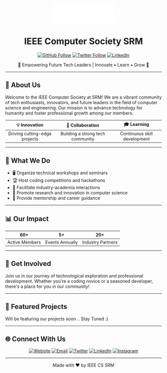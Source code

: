 <!-- Header -->
<div align="center">
<br>
  <img src="ieee-logo.png" alt="IEEE CS SRM Logo" width="200"/>

# IEEE Computer Society SRM

[![GitHub Follow](https://img.shields.io/github/followers/IEEE-CS-SRM?style=social&label=Follow)](https://github.com/IEEE-CS-Society)
[![Twitter Follow](https://img.shields.io/twitter/follow/ComputerSociety?style=social)](https://x.com/ComputerSociety)
[![LinkedIn](https://img.shields.io/badge/LinkedIn-Connect-blue)](https://www.linkedin.com/company/ieee-computer-society-srmist/)

🚀 Empowering Future Tech Leaders | Innovate • Learn • Grow 🌱
</div>

---

<!-- About Us -->
## 🌟 About Us

Welcome to the IEEE Computer Society at SRM! We are a vibrant community of tech enthusiasts, innovators, and future leaders in the field of computer science and engineering. Our mission is to advance technology for humanity and foster professional growth among our members.

<div align="center">

| 💡 Innovation | 🤝 Collaboration | 🎓 Learning |
  |:---:|:---:|:---:|
| Driving cutting-edge projects | Building a strong tech community | Continuous skill development |

</div>

---

<!-- What We Do -->
## 🚀 What We Do

- 🖥️ Organize technical workshops and seminars
- 🏆 Host coding competitions and hackathons
- 🤝 Facilitate industry-academia interactions
- 🔬 Promote research and innovation in computer science
- 🧠 Provide mentorship and career guidance

---

<!-- Our Impact -->
## 📊 Our Impact

<div align="center">

|      60+       |       5+        | 20+ |
  |:--------------:|:---------------:|:---:|
| Active Members | Events Annually | Industry Partners |

</div>

---

<!-- Get Involved -->
## 🤝 Get Involved

Join us in our journey of technological exploration and professional development. Whether you're a coding novice or a seasoned developer, there's a place for you in our community!



---

<!-- Featured Projects -->
## 🌟 Featured Projects

Will  be featuring our projects soon .. Stay Tuned :)

</div>

---

<!-- Connect With Us -->
## 🌐 Connect With Us

<div align="center">

[![Website](https://img.shields.io/badge/Website-FF7139?style=for-the-badge&logo=firefox-browser&logoColor=white)](https://ieeecssrm.in)
[![Email](https://img.shields.io/badge/Email-D14836?style=for-the-badge&logo=gmail&logoColor=white)](mailto:webdevteam.ieee@gmail.com)
[![Twitter](https://img.shields.io/badge/Twitter-1DA1F2?style=for-the-badge&logo=twitter&logoColor=white)](https://x.com/ComputerSociety)
[![LinkedIn](https://img.shields.io/badge/LinkedIn-0077B5?style=for-the-badge&logo=linkedin&logoColor=white)](https://www.linkedin.com/company/ieee-computer-society-srmist/)
[![Instagram](https://img.shields.io/badge/Instagram-E4405F?style=for-the-badge&logo=instagram&logoColor=white)](https://www.instagram.com/ieeecs_srmist/)

</div>

---

<div align="center">

Made with ❤️ by IEEE CS SRM

</div>